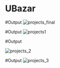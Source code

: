 # UBazar

#Output
![projects_final](https://user-images.githubusercontent.com/108603984/210618452-b45bdc7f-4b5f-4633-89cc-2984992ae7a1.PNG)

#Output
![projects1](https://user-images.githubusercontent.com/108603984/210618673-d17033e2-e63f-4ce1-9d98-8aedd66ba4cf.PNG)

#Output

![projects_2](https://user-images.githubusercontent.com/108603984/210618882-1924743d-d398-4a3a-8faf-8966d7c06cb0.PNG)

#Output
![projects_3](https://user-images.githubusercontent.com/108603984/210619061-54c3486d-7cc9-4b4a-a842-29758afda937.PNG)
